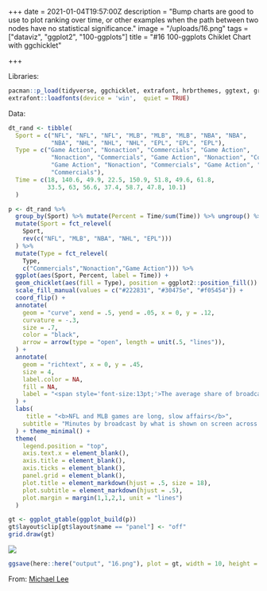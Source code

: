 +++
date = 2021-01-04T19:57:00Z
description = "Bump charts are good to use to plot ranking over time, or other examples when the path between two nodes have no statistical significance."
image = "/uploads/16.png"
tags = ["dataviz", "ggplot2", "100-ggplots"]
title = "#16 100-ggplots Chiklet Chart with ggchicklet"

+++

Libraries:

```r
pacman::p_load(tidyverse, ggchicklet, extrafont, hrbrthemes, ggtext, grid)
extrafont::loadfonts(device = 'win',  quiet = TRUE)
```


Data: 

```r
dt_rand <- tibble(
  Sport = c("NFL", "NFL", "NFL", "MLB", "MLB", "MLB", "NBA", "NBA",
            "NBA", "NHL", "NHL", "NHL", "EPL", "EPL", "EPL"),
  Type = c("Game Action", "Nonaction", "Commercials", "Game Action", 
            "Nonaction", "Commercials", "Game Action", "Nonaction", "Commercials", 
            "Game Action", "Nonaction", "Commercials", "Game Action", "Nonaction", 
            "Commercials"),
  Time = c(18, 140.6, 49.9, 22.5, 150.9, 51.8, 49.6, 61.8,
           33.5, 63, 56.6, 37.4, 58.7, 47.8, 10.1)
  )
```




```r
p <- dt_rand %>% 
  group_by(Sport) %>% mutate(Percent = Time/sum(Time)) %>% ungroup() %>% 
  mutate(Sport = fct_relevel(
    Sport,
    rev(c("NFL", "MLB", "NBA", "NHL", "EPL")))
  ) %>% 
  mutate(Type = fct_relevel(
    Type,
    c("Commercials","Nonaction","Game Action"))) %>% 
  ggplot(aes(Sport, Percent, label = Time)) +
  geom_chicklet(aes(fill = Type), position = ggplot2::position_fill()) +
  scale_fill_manual(values = c("#222831", "#30475e", "#f05454")) +
  coord_flip() +
  annotate(
    geom = "curve", xend = .5, yend = .05, x = 0, y = .12,
    curvature = -.3,
    size = .7,
    color = "black",
    arrow = arrow(type = "open", length = unit(.5, "lines")),
  ) +
  annotate(
    geom = "richtext", x = 0, y = .45, 
    size = 4,
    label.color = NA,
    fill = NA,
    label = "<span style='font-size:13pt;'>The average share of broadcast time showing <strong style='color:#FA759F'>GAME ACTION</strong> is highest in<br>the English Premier League - but there is more total action in an average<br>National Hockey League game, which lasts longer.</span>"
  ) +
  labs(
     title = "<b>NFL and MLB games are long, slow affairs</b>",
    subtitle = "Minutes by broadcast by what is shown on screen across five major men's sports leagues"
  ) + theme_minimal() +
  theme(
    legend.position = "top", 
    axis.text.x = element_blank(),
    axis.title = element_blank(),
    axis.ticks = element_blank(),
    panel.grid = element_blank(),
    plot.title = element_markdown(hjust = .5, size = 18),
    plot.subtitle = element_markdown(hjust = .5),
    plot.margin = margin(1,1,2,1, unit = "lines")
  ) 

gt <- ggplot_gtable(ggplot_build(p))
gt$layout$clip[gt$layout$name == "panel"] <- "off"
grid.draw(gt)

```

![](/uploads/16.png)

```r
ggsave(here::here("output", "16.png"), plot = gt, width = 10, height = 5, type="cairo", dpi = 600)
```


From: [Michael Lee](https://www.mikelee.co/posts/2020-02-08-recreate-fivethirtyeight-chicklet-stacked-bar-chart-in-ggplot2/)
